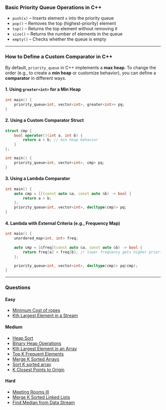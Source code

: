 ### Basic Priority Queue Operations in C++

- `push(x)` – Inserts element `x` into the priority queue  
- `pop()` – Removes the top (highest-priority) element  
- `top()` – Returns the top element without removing it  
- `size()` – Returns the number of elements in the queue  
- `empty()` – Checks whether the queue is empty  

---

### How to Define a Custom Comparator in C++

By default, `priority_queue` in C++ implements a **max heap**. To change the order (e.g., to create a **min heap** or customize behavior), you can define a **comparator** in different ways.

#### 1. Using `greater<int>` for a Min Heap
```cpp
int main() {
    priority_queue<int, vector<int>, greater<int>> pq;
}
```

#### 2. Using a Custom Comparator Struct
```cpp
struct cmp {
    bool operator()(int a, int b) {
        return a > b; // min heap behavior
    }
};

int main() {
    priority_queue<int, vector<int>, cmp> pq;
}
```

#### 3. Using a Lambda Comparator
```cpp
int main() {
    auto cmp = [](const auto &a, const auto &b) -> bool {
        return a > b;
    };
    priority_queue<int, vector<int>, decltype(cmp)> pq;
}
```

#### 4. Lambda with External Criteria (e.g., Frequency Map)
```cpp
int main() {
    unordered_map<int, int> freq;
    
    auto cmp = [&freq](const auto &a, const auto &b) -> bool {
        return freq[a] < freq[b]; // lower frequency gets higher priority
    };

    priority_queue<int, vector<int>, decltype(cmp)> pq(cmp);
}
```

---

### **Questions**

#### **Easy**
- [Minimum Cost of ropes](https://www.geeksforgeeks.org/problems/minimum-cost-of-ropes-1587115620/1)
- [Kth Largest Element in a Stream](https://leetcode.com/problems/kth-largest-element-in-a-stream/description/)

#### **Medium**
- [Heap Sort](https://www.geeksforgeeks.org/problems/heap-sort/1)
- [Binary Heap Operations](https://www.geeksforgeeks.org/problems/operations-on-binary-min-heap/1)
- [Kth Largest Element in an Array](https://leetcode.com/problems/kth-largest-element-in-an-array/description/)
- [Top K Frequent Elements](https://leetcode.com/problems/top-k-frequent-elements/description/)
- [Merge K Sorted Arrays](https://www.geeksforgeeks.org/problems/merge-k-sorted-arrays/1)
- [Sort K sorted array](https://www.geeksforgeeks.org/problems/nearly-sorted-1587115620/1)
- [K Closest Points to Origin](https://leetcode.com/problems/k-closest-points-to-origin/description/)

#### **Hard**
- [Meeting Rooms III](https://leetcode.com/problems/meeting-rooms-iii/)
- [Merge K Sorted Linked Lists](https://leetcode.com/problems/merge-k-sorted-lists/description/)
- [Find Median from Data Stream](https://leetcode.com/problems/find-median-from-data-stream/description/)